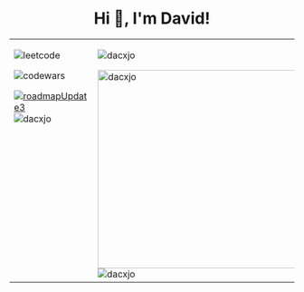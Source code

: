 <h1 align="center">Hi 👋, I'm David!</h1>
<table>
    <tr>
        <td width="350px" valign="top">
            <p>
                <img src="https://img.shields.io/badge/dynamic/json?style=flat&labelColor=black&color=%23ffa116&label=Solved&query=solvedOverTotal&url=https%3A%2F%2Fleetcode-badge.vercel.app%2Fapi%2Fusers%2Fdacxjo&logo=leetcode&logoColor=yellow" alt="leetcode" />
            </p>
            <p align="left">
                <img src="https://www.codewars.com/users/dacxjo/badges/small" alt="codewars" />
            </p>
    <a href="https://roadmap.sh"><img src="https://api.roadmap.sh/v1-badge/wide/64abb40714678473bb5dcb8b?variant=light&roadmaps=react%2Ctypescript%2Cpython%2Cai-data-scientist" alt="roadmapUpdate3"/></a>
            </a>
            <img src="https://github-readme-stats.vercel.app/api/top-langs?username=dacxjo&show_icons=true&locale=en&layout=compact&theme=vue" alt="dacxjo" />
        </td>
        <td>
            <p align="left">
                <img src="https://komarev.com/ghpvc/?username=dacxjo&label=Profile%20views&color=0e75b6&style=flat" alt="dacxjo" />
            </p>
            <img width="350" src="https://github-readme-stats.vercel.app/api?username=dacxjo&show_icons=true&locale=en&theme=vue" alt="dacxjo" />
            <img src="https://github-readme-streak-stats.herokuapp.com/?user=dacxjo&theme=vue" alt="dacxjo" />
        </td>
    </tr>
</table>
